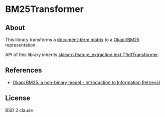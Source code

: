 # BM25Transformer

## About

This library transforms a [document-term matrix](https://en.wikipedia.org/wiki/Document-term_matrix) to a [Okapi/BM25](https://en.wikipedia.org/wiki/Okapi_BM25) representation.

API of this library inherits [sklearn.feature\_extraction.text.TfidfTransformer](http://scikit-learn.org/stable/modules/generated/sklearn.feature_extraction.text.TfidfTransformer.html).

## References

* [Okapi BM25: a non-binary model - Introduction to Information Retrieval](http://nlp.stanford.edu/IR-book/html/htmledition/okapi-bm25-a-non-binary-model-1.html)

## License

BSD 3 clause
